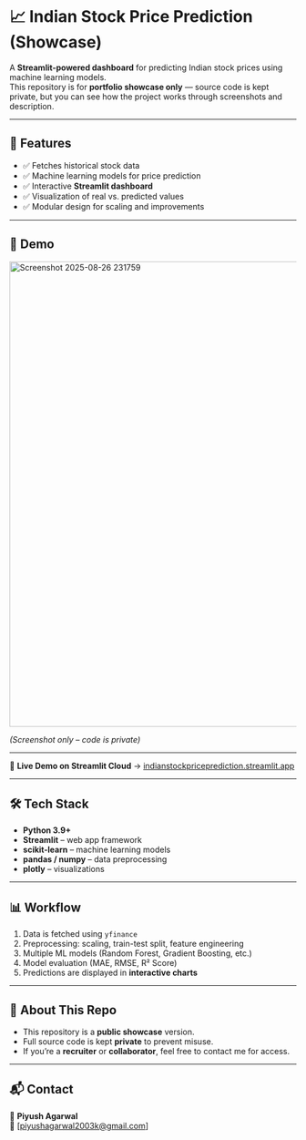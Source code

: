 # 📈 Indian Stock Price Prediction (Showcase)

A **Streamlit-powered dashboard** for predicting Indian stock prices using machine learning models.  
This repository is for **portfolio showcase only** — source code is kept private, but you can see how the project works through screenshots and description.

---

## 🚀 Features
- ✅ Fetches historical stock data  
- ✅ Machine learning models for price prediction  
- ✅ Interactive **Streamlit dashboard**  
- ✅ Visualization of real vs. predicted values  
- ✅ Modular design for scaling and improvements  

---

## 📸 Demo
<img width="1880" height="817" alt="Screenshot 2025-08-26 231759" src="https://github.com/user-attachments/assets/ccf13cb4-be0f-466d-badd-6ec13c4ecfbd" />

*(Screenshot only – code is private)*

---

🔗 **Live Demo on Streamlit Cloud** → [indianstockpriceprediction.streamlit.app](https://indianstockpriceprediction.streamlit.app/)

---

## 🛠️ Tech Stack
- **Python 3.9+**
- **Streamlit** – web app framework  
- **scikit-learn** – machine learning models  
- **pandas / numpy** – data preprocessing  
- **plotly** – visualizations  

---

## 📊 Workflow
1. Data is fetched using `yfinance`  
2. Preprocessing: scaling, train-test split, feature engineering  
3. Multiple ML models (Random Forest, Gradient Boosting, etc.)  
4. Model evaluation (MAE, RMSE, R² Score)  
5. Predictions are displayed in **interactive charts**  

---

## 📌 About This Repo
- This repository is a **public showcase** version.  
- Full source code is kept **private** to prevent misuse.  
- If you’re a **recruiter** or **collaborator**, feel free to contact me for access.  

---

## 📬 Contact
👤 **Piyush Agarwal**  
📧 [piyushagarwal2003k@gmail.com]  
